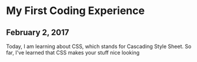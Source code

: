 <style>
    .red-text {
    color: red;
    }
</style>
<h1>My First Coding Experience</h1>
<h2> February 2, 2017</h2>
<p>Today, I am learning about CSS, which stands for Cascading Style Sheet. So far, I've learned that CSS makes your stuff nice looking</p>
